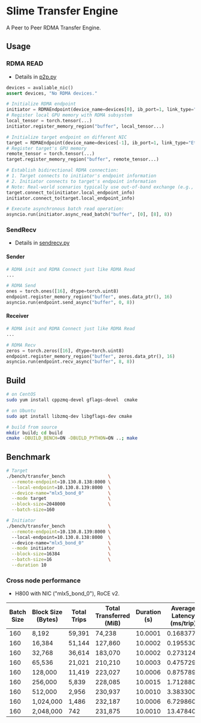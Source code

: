 # Slime Transfer Engine

A Peer to Peer RDMA Transfer Engine.

## Usage

### RDMA READ

- Details in [p2p.py](example/p2p.py)

```python
devices = avaliable_nic()
assert devices, "No RDMA devices."

# Initialize RDMA endpoint
initiator = RDMAEndpoint(device_name=devices[0], ib_port=1, link_type="Ethernet")
# Register local GPU memory with RDMA subsystem
local_tensor = torch.tensor(...)
initiator.register_memory_region("buffer", local_tensor...)

# Initialize target endpoint on different NIC
target = RDMAEndpoint(device_name=devices[-1], ib_port=1, link_type="Ethernet")
# Register target's GPU memory
remote_tensor = torch.tensor(...)
target.register_memory_region("buffer", remote_tensor...)

# Establish bidirectional RDMA connection:
# 1. Target connects to initiator's endpoint information
# 2. Initiator connects to target's endpoint information
# Note: Real-world scenarios typically use out-of-band exchange (e.g., via TCP)
target.connect_to(initiator.local_endpoint_info)
initiator.connect_to(target.local_endpoint_info)

# Execute asynchronous batch read operation:
asyncio.run(initiator.async_read_batch("buffer", [0], [8], 8))
```

### SendRecv

- Details in [sendrecv.py](example/sendrecv.py)

#### Sender
``` python
# RDMA init and RDMA Connect just like RDMA Read
...

# RDMA Send
ones = torch.ones([16], dtype=torch.uint8)
endpoint.register_memory_region("buffer", ones.data_ptr(), 16)
asyncio.run(endpoint.send_async("buffer", 0, 8))
```

#### Receiver

``` python
# RDMA init and RDMA Connect just like RDMA Read
...

# RDMA Recv
zeros = torch.zeros([16], dtype=torch.uint8)
endpoint.register_memory_region("buffer", zeros.data_ptr(), 16)
asyncio.run(endpoint.recv_async("buffer", 8, 8))
```

## Build

``` bash
# on CentOS
sudo yum install cppzmq-devel gflags-devel  cmake 

# on Ubuntu
sudo apt install libzmq-dev libgflags-dev cmake

# build from source
mkdir build; cd build
cmake -DBUILD_BENCH=ON -DBUILD_PYTHON=ON ..; make
```

## Benchmark

``` bash
# Target
./bench/transfer_bench                \
  --remote-endpoint=10.130.8.138:8000 \
  --local-endpoint=10.130.8.139:8000  \
  --device-name="mlx5_bond_0"         \
  --mode target                       \
  --block-size=2048000                \
  --batch-size=160

# Initiator
./bench/transfer_bench                \
  --remote-endpoint=10.130.8.139:8000 \ 
  --local-endpoint=10.130.8.138:8000  \ 
  --device-name="mlx5_bond_0"         \
  --mode initiator                    \
  --block-size=16384                  \
  --batch-size=16                     \
  --duration 10
```

### Cross node performance

- H800 with NIC ("mlx5_bond_0"), RoCE v2.

| Batch Size | Block Size (Bytes) | Total Trips | Total Transferred (MiB) | Duration (s) | Average Latency (ms/trip) | Throughput (MiB/s) |
|-----------|-------------------|-------------|-------------------------|-------------|---------------------------|--------------------|
| 160       | 8,192             | 59,391      | 74,238                  | 10.0001     | 0.168377                  | 7,423.8            |
| 160       | 16,384            | 51,144      | 127,860                 | 10.0002     | 0.195530                  | 12,785.8           |
| 160       | 32,768            | 36,614      | 183,070                 | 10.0002     | 0.273124                  | 18,306.7           |
| 160       | 65,536            | 21,021      | 210,210                 | 10.0003     | 0.475729                  | 21,020.4           |
| 160       | 128,000           | 11,419      | 223,027                 | 10.0006     | 0.875789                  | 22,301.3           |
| 160       | 256,000           | 5,839       | 228,085                 | 10.0015     | 1.712880                  | 22,805.2           |
| 160       | 512,000           | 2,956       | 230,937                 | 10.0010     | 3.383300                  | 23,091.3           |
| 160       | 1,024,000         | 1,486       | 232,187                 | 10.0006     | 6.729860                  | 23,217.4           |
| 160       | 2,048,000         | 742         | 231,875                 | 10.0010     | 13.478400                 | 23,185.2           |

